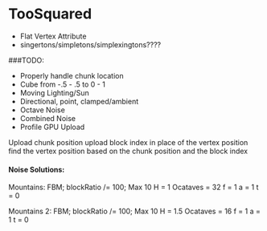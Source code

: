 # TooSquared

* Flat Vertex Attribute
* singertons/simpletons/simplexingtons????

###TODO: 
 * Properly handle chunk location
 * Cube from -.5 - .5 to 0 - 1
 * Moving Lighting/Sun
 * Directional, point, clamped/ambient
 * Octave Noise
 * Combined Noise
 * Profile GPU Upload


 Upload chunk position
 upload block index in place of the vertex position
 find the vertex position based on the chunk position and the block index











#### Noise Solutions:
Mountains:
FBM;
blockRatio /= 100;
Max 10
H = 1
Ocataves = 32
f = 1
a = 1
t = 0

Mountains 2:
FBM;
blockRatio /= 100;
Max 10
H = 1.5
Ocataves = 16
f = 1
a = 1
t = 0

